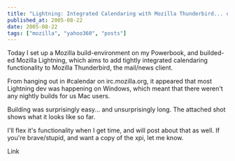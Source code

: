 ```yaml
---
title: "Lightning: Integrated Calendaring with Mozilla Thunderbird... on a Mac"
published_at: 2005-08-22
date: 2005-08-22
tags: ["mozilla", "yahoo360", "posts"]
---
```

Today I set up a Mozilla build-environment on my Powerbook, and builded-ed Mozilla Lightning, which aims to add tightly integrated calendaring functionality to Mozilla Thunderbird, the mail/news client.

From hanging out in \#calendar on irc.mozilla.org, it appeared that most Lightning dev was happening on Windows, which meant that there weren't any nightly builds for us Mac users.

Building was surprisingly easy... and unsurprisingly long. The attached shot shows what it looks like so far.

I'll flex it's functionality when I get time, and will post about that as well. If you're brave/stupid, and want a copy of the xpi, let me know.

Link